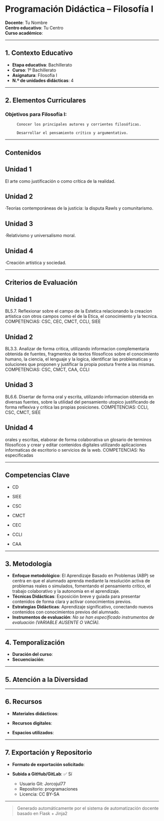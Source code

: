 # Programación Didáctica – Filosofía I

**Docente**: Tu Nombre  
**Centro educativo**: Tu Centro  
**Curso académico**:   

---

## 1. Contexto Educativo

- **Etapa educativa**: Bachillerato
- **Curso**: 1º Bachillerato
- **Asignatura**: Filosofía I
- **N.º de unidades didácticas**: 4

---
## 2. Elementos Curriculares

### Objetivos para Filosofía I:</h3>


  <ul>
    
      Conocer los principales autores y corrientes filosóficas.
    
      Desarrollar el pensamiento crítico y argumentativo.
    
  </ul>


---

## Contenidos

## Unidad 1
El arte como justificación o como crítica de la realidad.

## Unidad 2
·Teorías contemporáneas de la justicia: la disputa Rawls y comunitarismo.

## Unidad 3
·Relativismo y universalismo moral.

## Unidad 4
·Creación artística y sociedad.


---

## Criterios de Evaluación

## Unidad 1
BL5.7. Reflexionar sobre el campo de la Estetica relacionando la creacion artistica con otros campos
como el de la Etica, el conocimiento y la tecnica.
COMPETENCIAS: CSC, CEC, CMCT, CCLI, SIEE

## Unidad 2
BL3.3. Analizar de forma critica, utilizando informacion complementaria obtenida de fuentes, fragmentos
de textos filosoficos sobre el conocimiento humano, la ciencia, el lenguaje y la logica, identificar las
problematicas y soluciones que proponen y justificar la propia postura frente a las mismas.
COMPETENCIAS: CSC, CMCT, CAA, CCLI

## Unidad 3
BL6.6. Disertar de forma oral y escrita, utilizando informacion obtenida en diversas fuentes, sobre la
utilidad del pensamiento utopico justificando de forma reflexiva y critica las propias posiciones.
COMPETENCIAS: CCLI, CSC, CMCT, SIEE

## Unidad 4
orales y escritas, elaborar de forma colaborativa un glosario de terminos filosoficos y crear y editar
contenidos digitales utilizando aplicaciones informaticas de escritorio o servicios de la web.
COMPETENCIAS: No especificadas


---

## Competencias Clave


- CD

- SIEE

- CSC

- CMCT

- CEC

- CCLI

- CAA



---

## 3. Metodología

- **Enfoque metodológico**: El Aprendizaje Basado en Problemas (ABP) se centra en que el alumnado aprenda mediante la resolución activa de problemas reales o simulados, fomentando el pensamiento crítico, el trabajo colaborativo y la autonomía en el aprendizaje.
- **Técnicas Didácticas**: Exposición breve y guiada para presentar contenidos de forma clara y activar conocimientos previos.
- **Estrategias Didácticas**: Aprendizaje significativo, conectando nuevos contenidos con conocimientos previos del alumnado.
- **Instrumentos de evaluación**: _No se han especificado instrumentos de evaluación (VARIABLE AUSENTE O VACÍA)._

---
## 4. Temporalización

- **Duración del curso**: 
- **Secuenciación**:  
  

---

## 5. Atención a la Diversidad



---

## 6. Recursos

- **Materiales didácticos**:  
  
- **Recursos digitales**:  
  
- **Espacios utilizados**: 

---

## 7. Exportación y Repositorio

- **Formato de exportación solicitado**: 
- **Subida a GitHub/GitLab**: ✅ Sí

  - Usuario Git: Jorcojul77
  - Repositorio: programaciones
  - Licencia: CC BY-SA


---

> Generado automáticamente por el sistema de automatización docente basado en Flask + Jinja2